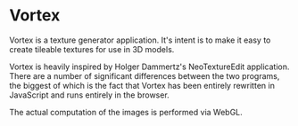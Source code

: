 Vortex
======

Vortex is a texture generator application. It's intent is to make it easy to create tileable textures for use in 3D models.

Vortex is heavily inspired by Holger Dammertz's NeoTextureEdit application. There are a number of
significant differences between the two programs, the biggest of which is the fact that Vortex has
been entirely rewritten in JavaScript and runs entirely in the browser.

The actual computation of the images is performed via WebGL.
